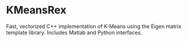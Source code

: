 KMeansRex
=========

Fast, vectorized C++ implementation of K-Means using the Eigen matrix template library.  Includes Matlab and Python interfaces.